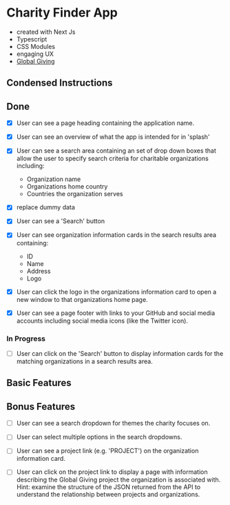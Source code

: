 # Charity Finder App
- created with Next Js
- Typescript
- CSS Modules
- engaging UX
- [Global Giving](https://www.globalgiving.org/)


## Condensed Instructions
## Done
-   [X] User can see a page heading containing the application name.
-   [X] User can see an overview of what the app is intended for in 'splash'
-   [X] User can see a search area containing an set of drop down boxes that allow the user to specify search criteria for charitable organizations including:
    - Organization name
    - Organizations home country
    - Countries the organization serves
-   [X] replace dummy data
-   [X] User can see a 'Search' button
-   [X] User can see organization information cards in the search results area containing:
    - ID
    - Name
    - Address
    - Logo
-   [X] User can click the logo in the organizations information card to open a
new window to that organizations home page.
-   [X] User can see a page footer with links to your GitHub and social media accounts including social media icons (like the Twitter icon).


### In Progress
-   [ ] User can click on the 'Search' button to display information cards for the matching organizations in a search results area.


## Basic Features


## Bonus Features
-   [ ] User can see a search dropdown for themes the charity focuses on.
-   [ ] User can select multiple options in the search dropdowns.
-   [ ] User can see a project link (e.g. 'PROJECT') on the organization
information card.
-   [ ] User can click on the project link to display a page with information
describing the Global Giving project the organization is associated with.
Hint: examine the structure of the JSON returned from the API to understand
the relationship between projects and organizations.

